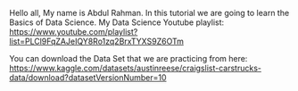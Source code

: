 Hello all, My name is Abdul Rahman.
In this tutorial we are going to learn the Basics of Data Science.
My Data Science Youtube playlist: https://www.youtube.com/playlist?list=PLCl9FqZAJeIQY8Ro1zq2BrxTYXS9Z6OTm

You can download the Data Set that we are practicing from here: https://www.kaggle.com/datasets/austinreese/craigslist-carstrucks-data/download?datasetVersionNumber=10
